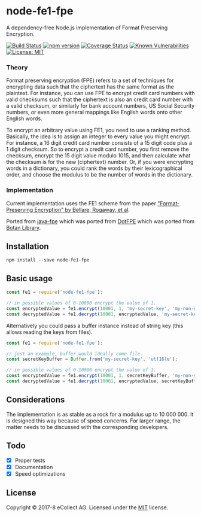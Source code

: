# node-fe1-fpe
A dependency-free Node.js implementation of Format Preserving Encryption.

[![Build Status](https://travis-ci.org/eCollect/node-fe1-fpe.svg?branch=master)](https://travis-ci.org/eCollect/node-fe1-fpe) [![npm version](https://badge.fury.io/js/node-fe1-fpe.svg)](https://badge.fury.io/js/node-fe1-fpe) [![Coverage Status](https://coveralls.io/repos/github/eCollect/node-fe1-fpe/badge.svg?branch=master)](https://coveralls.io/github/eCollect/node-fe1-fpe?branch=master) [![Known Vulnerabilities](https://snyk.io/test/github/eCollect/node-fe1-fpe/badge.svg)](https://snyk.io/test/github/eCollect/node-fe1-fpe) [![License: MIT](https://img.shields.io/badge/License-MIT-blue.svg)](LICENSE)

### Theory

Format preserving encryption (FPE) refers to a set of techniques for encrypting data such that the ciphertext has the same format as the plaintext. For instance, you can use FPE to encrypt credit card numbers with valid checksums such that the ciphertext is also an credit card number with a valid checksum, or similarly for bank account numbers, US Social Security numbers, or even more general mappings like English words onto other English words.

To encrypt an arbitrary value using FE1, you need to use a ranking method. Basically, the idea is to assign an integer to every value you might encrypt. For instance, a 16 digit credit card number consists of a 15 digit code plus a 1 digit checksum. So to encrypt a credit card number, you first remove the checksum, encrypt the 15 digit value modulo 1015, and then calculate what the checksum is for the new (ciphertext) number. Or, if you were encrypting words in a dictionary, you could rank the words by their lexicographical order, and choose the modulus to be the number of words in the dictionary.

### Implementation

Current implementation uses the FE1 scheme from the paper ["Format-Preserving Encryption" by Bellare, Rogaway, et al](http://eprint.iacr.org/2009/251).

Ported from [java-fpe](https://github.com/Worldpay/java-fpe) which was ported from
[DotFPE](https://dotfpe.codeplex.com/) which was ported from [Botan Library](http://botan.randombit.net).


## Installation

```node
npm install --save node-fe1-fpe
```

## Basic usage

```javascript
const fe1 = require('node-fe1-fpe');

// in possible values of 0-10000 encrypt the value of 1.
const encryptedValue = fe1.encrypt(10001, 1, 'my-secret-key', 'my-non-secret-tweak'); // 4984
const decryptedValue = fe1.decrypt(10001, encryptedValue, 'my-secret-key', 'my-non-secret-tweak'); // 1
```

Alternatively you could pass a buffer instance instead of string key (this allows reading the keys from files).

```javascript
const fe1 = require('node-fe1-fpe');

// just an example, buffer would ideally come file.
const secretKeyBuffer = Buffer.from('my-secret-key', 'utf16le');

// in possible values of 0-10000 encrypt the value of 1.
const encryptedValue = fe1.encrypt(10001, 1, secretKeyBuffer, 'my-non-secret-tweak'); // 4984
const decryptedValue = fe1.decrypt(10001, encryptedValue, secretKeyBuffer, 'my-non-secret-tweak'); // 1
```

## Considerations

The implementation is as stable as a rock for a modulus up to 10 000 000. It is designed this way because of speed concerns. For larger range, the matter needs to be discussed with the corresponding developers.

## Todo

- [X] Proper tests
- [X] Documentation
- [X] Speed optimizations

## License

Copyright &copy; 2017-8 eCollect AG.
Licensed under the [MIT](LICENSE) license.
